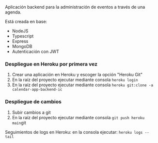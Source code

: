 Aplicación backend para la administración de eventos a través de una agenda.

Está creada en base:

* NodeJS
* Typescript
* Express
* MongoDB
* Autenticación con JWT

### Despliegue en Heroku por primera vez

1. Crear una aplicación en Heroku y escoger la opción "Heroku Git"
2. En la raíz del proyecto ejecutar mediante consola ``heroku login``
3. En la raíz del proyecto ejecutar mediante consola  ``heroku git:clone -a calendar-app-backend-ic``


### Despliegue de cambios

1. Subir cambios a git
2. En la raíz del proyecto ejecutar mediante consola ``git push heroku main``git


Seguimientos de logs en Heroku: en la consola ejecutar: ``heroku logs --tail``
